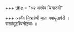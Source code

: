 +++
title = "०२ अश्वेव चित्रारुषी"

+++
अश्वे॑व चि॒त्रारु॑षी मा॒ता गवा॑मृ॒ताव॑री ।  
सखा॑भूद॒श्विनो॑रु॒षाः ॥